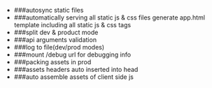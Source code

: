 - ###autosync static files
- ###automatically serving all static js & css files
generate app.html template including all static js & css tags
- ###split dev & product mode
- ###api arguments validation
- ###log to file(dev/prod modes)
- ###mount /debug url for debugging info
- ###packing assets in prod
- ###assets headers auto inserted into head
- ###auto assemble assets of client side js
